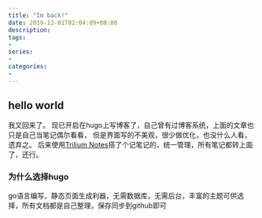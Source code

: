 ```yaml
---
title: "Im back!"
date: 2019-12-01T02:04:09+08:00
description:
tags:
-
series:
-
categories:
-
---
```


## hello world

我又回来了。
现已开启在hugo上写博客了，自己曾有过博客系统，上面的文章也只是自己当笔记偶尔看看，
但是界面写的不美观，很少做优化，也没什么人看，遗弃之。
后来使用[Trilium Notes](https://github.com/zadam/trilium)搭了个记笔记的，统一管理，所有笔记都转上面了，还行。

### 为什么选择hugo
go语言编写，静态页面生成利器，无需数据库，无需后台，丰富的主题可供选择，所有文档都是自己整理，保存同步到github即可
